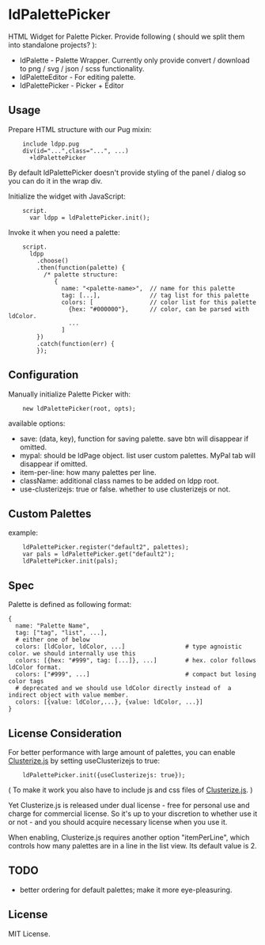 # ldPalettePicker

HTML Widget for Palette Picker. Provide following ( should we split them into standalone projects? ):

 * ldPalette - Palette Wrapper. Currently only provide convert / download to png / svg / json / scss functionality.
 * ldPaletteEditor - For editing palette.
 * ldPalettePicker - Picker + Editor


## Usage

Prepare HTML structure with our Pug mixin:

```
    include ldpp.pug
    div(id="...",class="...", ...)
      +ldPalettePicker
```

By default ldPalettePicker doesn't provide styling of the panel / dialog so you can do it in the wrap div.


Initialize the widget with JavaScript:

```
    script.
      var ldpp = ldPalettePicker.init();
```

Invoke it when you need a palette:

```
    script.
      ldpp
        .choose()
        .then(function(palette) {
          /* palette structure: 
             {
               name: "<palette-name>",  // name for this palette
               tag: [...],              // tag list for this palette
               colors: [                // color list for this palette
                 {hex: "#000000"},      // color, can be parsed with ldColor.
                 ...
               ]
        })
        .catch(function(err) {
        });
```


## Configuration

Manually initialize Palette Picker with:

````
    new ldPalettePicker(root, opts);
````

available options:
 * save: (data, key), function for saving palette. save btn will disappear if omitted.
 * mypal: should be ldPage object. list user custom palettes. MyPal tab will disappear if omitted.
 * item-per-line: how many palettes per line.
 * className: additional class names to be added on ldpp root.
 * use-clusterizejs: true or false. whether to use clusterizejs or not.



## Custom Palettes


example:
```
    ldPalettePicker.register("default2", palettes);
    var pals = ldPalettePicker.get("default2");
    ldPalettePicker.init(pals);
```


## Spec

Palette is defined as following format:

    {
      name: "Palette Name",
      tag: ["tag", "list", ...],
      # either one of below
      colors: [ldColor, ldColor, ...]                 # type agnoistic color. we should internally use this
      colors: [{hex: "#999", tag: [...]}, ...]        # hex. color follows ldColor format.
      colors: ["#999", ...]                           # compact but losing color tags
      # deprecated and we should use ldColor directly instead of  a indirect object with value member.
      colors: [{value: ldColor,...}, {value: ldColor, ...}] 
    }


## License Consideration

For better performance with large amount of palettes, you can enable [Clusterize.js](https://clusterize.js.org/) by setting useClusterizejs to true:

````
    ldPalettePicker.init({useClusterizejs: true});
````

( To make it work you also have to include js and css files of [Clusterize.js](https://clusterize.js.org/). )

Yet Clusterize.js is released under dual license - free for personal use and charge for commercial license. So it's up to your discretion to whether use it or not - and you should acquire necessary license when you use it.

When enabling, Clusterize.js requires another option "itemPerLine", which controls how many palettes are in a line in the list view. Its default value is 2.

## TODO

 * better ordering for default palettes; make it more eye-pleasuring.


## License

MIT License.
